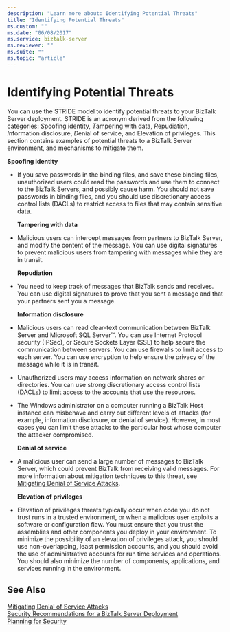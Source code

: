 ```yaml
---
description: "Learn more about: Identifying Potential Threats"
title: "Identifying Potential Threats"
ms.custom: ""
ms.date: "06/08/2017"
ms.service: biztalk-server
ms.reviewer: ""
ms.suite: ""
ms.topic: "article"
---
```

# Identifying Potential Threats
You can use the STRIDE model to identify potential threats to your BizTalk Server deployment. STRIDE is an acronym derived from the following categories: *S*poofing identity, *T*ampering with data, *R*epudiation, *I*nformation disclosure, *D*enial of service, and Elevation of privileges. This section contains examples of potential threats to a BizTalk Server environment, and mechanisms to mitigate them.  
  
 **Spoofing identity**  
  
- If you save passwords in the binding files, and save these binding files, unauthorized users could read the passwords and use them to connect to the BizTalk Servers, and possibly cause harm. You should not save passwords in binding files, and you should use discretionary access control lists (DACLs) to restrict access to files that may contain sensitive data.  
  
  **Tampering with data**  
  
- Malicious users can intercept messages from partners to BizTalk Server, and modify the content of the message. You can use digital signatures to prevent malicious users from tampering with messages while they are in transit.  
  
  **Repudiation**  
  
- You need to keep track of messages that BizTalk sends and receives. You can use digital signatures to prove that you sent a message and that your partners sent you a message.  
  
  **Information disclosure**  
  
- Malicious users can read clear-text communication between BizTalk Server and Microsoft SQL Server™. You can use Internet Protocol security (IPSec), or Secure Sockets Layer (SSL) to help secure the communication between servers. You can use firewalls to limit access to each server. You can use encryption to help ensure the privacy of the message while it is in transit.  
  
- Unauthorized users may access information on network shares or directories. You can use strong discretionary access control lists (DACLs) to limit access to the accounts that use the resources.  
  
- The Windows administrator on a computer running a BizTalk Host instance can misbehave and carry out different levels of attacks (for example, information disclosure, or denial of service). However, in most cases you can limit these attacks to the particular host whose computer the attacker compromised.  
  
  **Denial of service**  
  
- A malicious user can send a large number of messages to BizTalk Server, which could prevent BizTalk from receiving valid messages. For more information about mitigation techniques to this threat, see [Mitigating Denial of Service Attacks](../core/mitigating-denial-of-service-attacks.md).  
  
  **Elevation of privileges**  
  
- Elevation of privileges threats typically occur when code you do not trust runs in a trusted environment, or when a malicious user exploits a software or configuration flaw. You must ensure that you trust the assemblies and other components you deploy in your environment. To minimize the possibility of an elevation of privileges attack, you should use non-overlapping, least permission accounts, and you should avoid the use of administrative accounts for run time services and operations. You should also minimize the number of components, applications, and services running in the environment.  
  
## See Also  
 [Mitigating Denial of Service Attacks](../core/mitigating-denial-of-service-attacks.md)   
 [Security Recommendations for a BizTalk Server Deployment](../core/security-recommendations-for-a-biztalk-server-deployment.md)   
 [Planning for Security](../core/planning-for-security.md)
